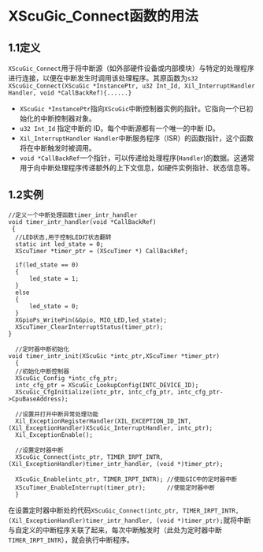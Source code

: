 # XScuGic_Connect函数的用法
## 1.1定义
`XScuGic_Connect`用于将中断源（如外部硬件设备或内部模块）与特定的处理程序进行连接，以便在中断发生时调用该处理程序。其原函数为`s32  XScuGic_Connect(XScuGic *InstancePtr, u32 Int_Id, Xil_InterruptHandler Handler, void *CallBackRef){......}`
- `XScuGic *InstancePtr`指向`XScuGic`中断控制器实例的指针。它指向一个已初始化的中断控制器对象。
- `u32 Int_Id` 指定中断的 ID。每个中断源都有一个唯一的中断 ID。
- `Xil_InterruptHandler Handler`中断服务程序（ISR）的函数指针，这个函数将在中断触发时被调用。
- `void *CallBackRef`一个指针，可以传递给处理程序(`Handler`)的数据。这通常用于向中断处理程序传递额外的上下文信息，如硬件实例指针、状态信息等。
## 1.2实例

    //定义一个中断处理函数timer_intr_handler
    void timer_intr_handler(void *CallBackRef)
     {
      //LED状态,用于控制LED灯状态翻转
      static int led_state = 0;
      XScuTimer *timer_ptr = (XScuTimer *) CallBackRef;

      if(led_state == 0)
      {
          led_state = 1;
      }
      else
      {
          led_state = 0;
      }
      XGpioPs_WritePin(&Gpio, MIO_LED,led_state);
      XScuTimer_ClearInterruptStatus(timer_ptr);
    }
      
      //定时器中断初始化
    void timer_intr_init(XScuGic *intc_ptr,XScuTimer *timer_ptr)
      {
      //初始化中断控制器
      XScuGic_Config *intc_cfg_ptr;
      intc_cfg_ptr = XScuGic_LookupConfig(INTC_DEVICE_ID);
      XScuGic_CfgInitialize(intc_ptr, intc_cfg_ptr, intc_cfg_ptr->CpuBaseAddress);

      //设置并打开中断异常处理功能
      Xil_ExceptionRegisterHandler(XIL_EXCEPTION_ID_INT, (Xil_ExceptionHandler)XScuGic_InterruptHandler, intc_ptr);
      Xil_ExceptionEnable();

      //设置定时器中断
      XScuGic_Connect(intc_ptr, TIMER_IRPT_INTR, (Xil_ExceptionHandler)timer_intr_handler, (void *)timer_ptr);

      XScuGic_Enable(intc_ptr, TIMER_IRPT_INTR); //使能GIC中的定时器中断
      XScuTimer_EnableInterrupt(timer_ptr);      //使能定时器中断
      }
      
在设置定时器中断处的代码`XScuGic_Connect(intc_ptr, TIMER_IRPT_INTR, (Xil_ExceptionHandler)timer_intr_handler, (void *)timer_ptr);`就将中断与自定义的中断程序关联了起来，每次中断触发时（此处为定时器中断`TIMER_IRPT_INTR`），就会执行中断程序。
